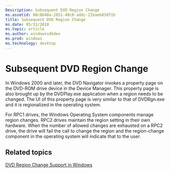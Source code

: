 ```yaml
---
Description: Subsequent DVD Region Change
ms.assetid: 08c0b48a-2851-40c8-addc-21baeb83df1b
title: Subsequent DVD Region Change
ms.date: 05/31/2018
ms.topic: article
ms.author: windowssdkdev
ms.prod: windows
ms.technology: desktop
---
```


# Subsequent DVD Region Change

In Windows 2000 and later, the DVD Navigator invokes a property page on the DVD-ROM drive device in the Device Manager. This property page is also brought up by the DVDPlay.exe application when a region needs to be changed. The UI of this property page is very similar to that of DVDRgn.exe and it is regionalized in the operating system.

For RPC1 drives, the Windows Operating System components manage region changes. RPC2 drives maintain the region setting in their own hardware. When the number of allowed changes are exhausted on a RPC2 drive, the drive will fail the call to change the region and the region-change component in the operating system will indicate that to the user.

## Related topics

<dl> <dt>

[DVD Region Change Support in Windows](dvd-region-change-support-in-windows.md)
</dt> </dl>

 

 



